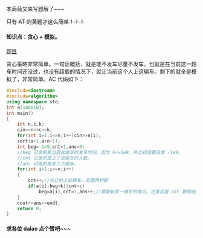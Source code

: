 本蒟蒻又来写题解了~~~

~~只有 AT 的黄题才这么简单！！！~~

#### 知识点：贪心 + 模拟。

[题目](https://www.luogu.com.cn/problem/AT2337)

贪心策略非常简单。一句话概括，就是能不发车尽量不发车。也就是在当前这一趟车时间还没过，也没有超载的情况下，就让当前这个人上这辆车。剩下的就全是模拟了，非常简单。AC 代码如下：

```cpp
#include<iostream>
#include<algorithm>
using namespace std;
int a[100010];
int main()
{
    int n,c,k;
    cin>>n>>c>>k;
    for(int i=1;i<=n;i++)cin>>a[i];
    sort(a+1,a+n+1);
    int beg=-1e9,cnt=1,ans=0;
    //beg 记录的是当前这趟车的发车时间。因为 k<=1e9，所以初值要设成 -1e9。
    //cnt 记录的是上了这趟车的人数。
    //ans 记录的是发了几趟车。
    for(int i=1;i<=n;i++)
    {
        cnt++;//先让他上这辆车，后面再判断
        if(a[i]-beg>k||cnt>c)
            beg=a[i],cnt=1,ans++;//需要新发一辆车的情况。注意这里 cnt 要赋值为 1，因为这个人已经上了这辆车。
    }
    cout<<ans<<endl;
    return 0;
}
```

#### 求各位 dalao 点个赞吧~~~